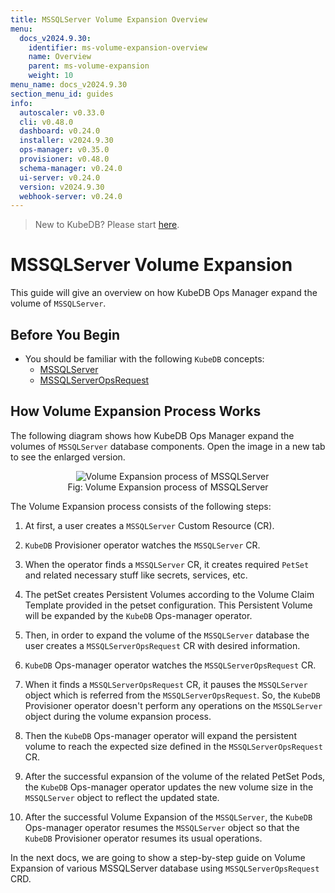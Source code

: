 ```yaml
---
title: MSSQLServer Volume Expansion Overview
menu:
  docs_v2024.9.30:
    identifier: ms-volume-expansion-overview
    name: Overview
    parent: ms-volume-expansion
    weight: 10
menu_name: docs_v2024.9.30
section_menu_id: guides
info:
  autoscaler: v0.33.0
  cli: v0.48.0
  dashboard: v0.24.0
  installer: v2024.9.30
  ops-manager: v0.35.0
  provisioner: v0.48.0
  schema-manager: v0.24.0
  ui-server: v0.24.0
  version: v2024.9.30
  webhook-server: v0.24.0
---
```


> New to KubeDB? Please start [here](/docs/v2024.9.30/README).

# MSSQLServer Volume Expansion

This guide will give an overview on how KubeDB Ops Manager expand the volume of `MSSQLServer`.

## Before You Begin

- You should be familiar with the following `KubeDB` concepts:
  - [MSSQLServer](/docs/v2024.9.30/guides/mssqlserver/concepts/mssqlserver)
  - [MSSQLServerOpsRequest](/docs/v2024.9.30/guides/mssqlserver/concepts/opsrequest)

## How Volume Expansion Process Works

The following diagram shows how KubeDB Ops Manager expand the volumes of `MSSQLServer` database components. Open the image in a new tab to see the enlarged version.

<figure align="center">
  <img alt="Volume Expansion process of MSSQLServer" src="/docs/v2024.9.30/images/day-2-operation/mssqlserver/ms-volume-expansion.png">
<figcaption align="center">Fig: Volume Expansion process of MSSQLServer</figcaption>
</figure>

The Volume Expansion process consists of the following steps:

1. At first, a user creates a `MSSQLServer` Custom Resource (CR).

2. `KubeDB` Provisioner operator watches the `MSSQLServer` CR.

3. When the operator finds a `MSSQLServer` CR, it creates required `PetSet` and related necessary stuff like secrets, services, etc.

4. The petSet creates Persistent Volumes according to the Volume Claim Template provided in the petset configuration. This Persistent Volume will be expanded by the `KubeDB` Ops-manager operator.

5. Then, in order to expand the volume of the `MSSQLServer` database the user creates a `MSSQLServerOpsRequest` CR with desired information.

6. `KubeDB` Ops-manager operator watches the `MSSQLServerOpsRequest` CR.

7. When it finds a `MSSQLServerOpsRequest` CR, it pauses the `MSSQLServer` object which is referred from the `MSSQLServerOpsRequest`. So, the `KubeDB` Provisioner operator doesn't perform any operations on the `MSSQLServer` object during the volume expansion process.

8. Then the `KubeDB` Ops-manager operator will expand the persistent volume to reach the expected size defined in the `MSSQLServerOpsRequest` CR.

9. After the successful expansion of the volume of the related PetSet Pods, the `KubeDB` Ops-manager operator updates the new volume size in the `MSSQLServer` object to reflect the updated state.

10. After the successful Volume Expansion of the `MSSQLServer`, the `KubeDB` Ops-manager operator resumes the `MSSQLServer` object so that the `KubeDB` Provisioner operator resumes its usual operations.

In the next docs, we are going to show a step-by-step guide on Volume Expansion of various MSSQLServer database using `MSSQLServerOpsRequest` CRD.

